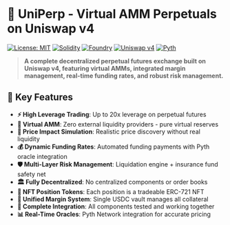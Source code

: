 # 🚀 UniPerp - Virtual AMM Perpetuals on Uniswap v4

[![License: MIT](https://img.shields.io/badge/License-MIT-yellow.svg)](https://opensource.org/licenses/MIT)
[![Solidity](https://img.shields.io/badge/Solidity-%5E0.8.26-blue)](https://docs.soliditylang.org/)
[![Foundry](https://img.shields.io/badge/Built%20with-Foundry-000000.svg)](https://getfoundry.sh/)
[![Uniswap v4](https://img.shields.io/badge/Uniswap-v4-FF007A)](https://docs.uniswap.org/contracts/v4/overview)
[![Pyth](https://img.shields.io/badge/Pyth-Oracle-yellow)](https://pyth.network/)

> **A complete decentralized perpetual futures exchange built on Uniswap v4, featuring virtual AMMs, integrated margin management, real-time funding rates, and robust risk management.**

## 🌟 Key Features

- **⚡ High Leverage Trading**: Up to 20x leverage on perpetual futures
- **🔄 Virtual AMM**: Zero external liquidity providers - pure virtual reserves
- **🎯 Price Impact Simulation**: Realistic price discovery without real liquidity
- **💰 Dynamic Funding Rates**: Automated funding payments with Pyth oracle integration
- **🛡️ Multi-Layer Risk Management**: Liquidation engine + insurance fund safety net
- **🏛️ Fully Decentralized**: No centralized components or order books
- **🎨 NFT Position Tokens**: Each position is a tradeable ERC-721 NFT
- **🏦 Unified Margin System**: Single USDC vault manages all collateral
- **🔗 Complete Integration**: All components tested and working together
- **📊 Real-Time Oracles**: Pyth Network integration for accurate pricing
